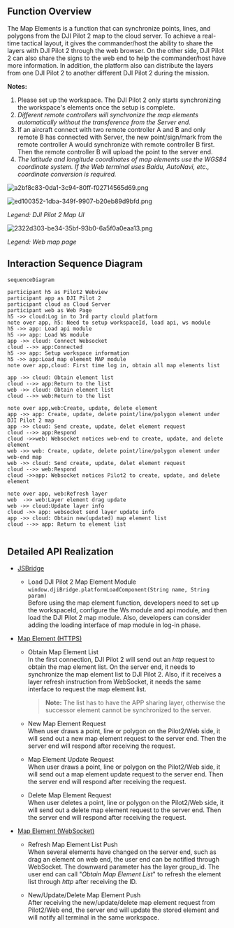 ## Function Overview

The Map Elements is a function that can synchronize points, lines, and polygons from the DJI Pilot 2 map to the cloud server. To achieve a real-time tactical layout, it gives the commander/host the ability to share the layers with DJI Pilot 2 through the web browser. On the other side, DJI Pilot 2 can also share the signs to the web end to help the commander/host have more information. In addition, the platform also can distribute the layers from one DJI Pilot 2 to another different DJI Pilot 2 during the mission.


**Notes:**

1. Please set up the workspace. The DJI Pilot 2 only starts synchronizing the workspace's elements once the setup is complete.
2. *Different remote controllers will synchronize the map elements automatically without the transference from the Server end.*
3. If an aircraft connect with two remote controller A and B and only remote B has connected with Server, the new point/sign/mark from the remote controller A would synchronize with remote controller B first. Then the remote controller B will upload the point to the server end.
4. *The latitude and longitude coordinates of map elements use the WGS84 coordinate system. If the Web terminal uses Baidu, AutoNavi, etc., coordinate conversion is required.*


![a2bf8c83-0da1-3c94-80ff-f02714565d69.png](https://terra-1-g.djicdn.com/84f990b0bbd145e6a3930de0c55d3b2b/admin/doc/3a3814ee-50cd-4cce-a4c5-f7b23963f946.png)


![ed100352-1dba-349f-9907-b20eb89d9bfd.png](https://terra-1-g.djicdn.com/84f990b0bbd145e6a3930de0c55d3b2b/admin/doc/1b20e4cd-bcd7-4cb3-a086-8eb0cb85bf6a.png)


*Legend: DJI Pilot 2 Map UI*

![2322d303-be34-35bf-93b0-6a5f0a0eaa13.png](https://terra-1-g.djicdn.com/84f990b0bbd145e6a3930de0c55d3b2b/admin/doc/b33bfefd-1957-4d9d-b29f-29fbda6320f2.png)

*Legend: Web map page*

## Interaction Sequence Diagram

```mermaid
sequenceDiagram

participant h5 as Pilot2 Webview
participant app as DJI Pilot 2
participant cloud as Cloud Server
participant web as Web Page
h5 ->> cloud:Log in to 3rd party clould platform
note over app, h5: Need to setup workspaceId, load api, ws module
h5 ->> app: Load api module 
h5 ->> app: Load Ws module
app ->> cloud: Connect Websocket
cloud -->> app:Connected
h5 ->> app: Setup workspace information
h5 ->> app:Load map element MAP module
note over app,cloud: First time log in, obtain all map elements list

app ->> cloud: Obtain element list
cloud -->> app:Return to the list
web ->> cloud: Obtain element list
cloud -->> web:Return to the list

note over app,web:Create, update, delete element
app ->> app: Create, update, delete point/line/polygon element under DJI Pilot 2 map
app ->> cloud: Send create, update, delet element request
cloud -->> app:Respond
cloud ->>web: Websocket notices web-end to create, update, and delete element
web ->> web: Create, update, delete point/line/polygon element under web-end map
web ->> cloud: Send create, update, delet element request
cloud -->> web:Respond
cloud ->>app: Websocket notices Pilot2 to create, update, and delete element

note over app, web:Refresh layer
web  ->> web:Layer element drag update
web ->> cloud:Update layer info
cloud ->> app: websocket send layer update info
app ->> cloud: Obtain new(updated) map element list
cloud -->> app: Return to element list


```



## Detailed API Realization

* [JSBridge](https://developer.dji.com/doc/cloud-api-tutorial/en/api-reference/pilot-to-cloud/jsbridge.html)
  
  * Load DJI Pilot 2 Map Element Module `window.djiBridge.platformLoadComponent(String name, String param)`<br/>
    Before using the map element function, developers need to set up the workspaceId, configure the Ws module and api module, and then load the DJI Pilot 2 map module. Also, developers can consider adding the loading interface of map module in log-in phase.

* [Map Element (HTTPS)](https://developer.dji.com/doc/cloud-api-tutorial/en/api-reference/pilot-to-cloud/https/map-elements/create.html)

  * Obtain Map Element List<br/>
    In the first connection, DJI Pilot 2 will send out an *http* request to obtain the map element list. On the server end, it needs to synchronize the map element list to DJI Pilot 2. Also, if it receives a layer refresh instruction from WebSocket, it needs the same interface to request the map element list.

    > **Note:** The list has to have the APP sharing layer, otherwise the successor element cannot be synchronized to the server.

  * New Map Element Request<br/>
    When user draws a point, line or polygon on the Pilot2/Web side, it will send out a new map element request to the server end. Then the server end will respond after receiving the request.

  * Map Element Update Request<br/>
    When user draws a point, line or polygon on the Pilot2/Web side, it will send out a map element update request to the server end. Then the server end will respond after receiving the request.

  * Delete Map Element Request<br/>
    When user deletes a point, line or polygon on the Pilot2/Web side, it will send out a delete map element request to the server end. Then the server end will respond after receiving the request.

* [Map Element (WebSocket)](https://developer.dji.com/doc/cloud-api-tutorial/en/api-reference/pilot-to-cloud/websocket/map-elements/message-push.html)

  * Refresh Map Element List Push<br/>
    When several elements have changed on the server end, such as drag an element on web end, the user end can be notified through WebSocket. The downward parameter has the layer group_id. The user end can call "*Obtain Map Element List*" to refresh the element list through *http* after receiving the ID.

  * New/Update/Delete Map Element Push<br/>
    After receiving the new/update/delete map element request from Pilot2/Web end, the server end will update the stored element and will notify all terminal in the same workspace.